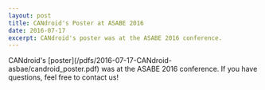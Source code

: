 ```yaml
---
layout: post
title: CANdroid's Poster at ASABE 2016
date: 2016-07-17
excerpt: CANdroid's poster was at the ASABE 2016 conference.
---
```

<div class="row" markdown="block">
<div class="span6" markdown="block">
CANdroid's [poster](/pdfs/2016-07-17-CANdroid-asbae/candroid_poster.pdf) was at
the ASABE 2016 conference. If you have questions, feel free to contact us!
